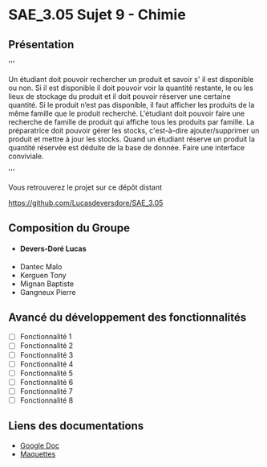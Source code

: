 # SAE_3.05 Sujet 9 - Chimie
## Présentation

'''

Un étudiant doit pouvoir rechercher un produit et savoir s' il est disponible ou non.
Si il est disponible il doit pouvoir voir la quantité restante, le ou les lieux de stockage du produit et il doit pouvoir réserver une certaine quantité.
Si le produit n’est pas disponible, il faut afficher les produits de la même famille que le produit recherché.
L'étudiant doit pouvoir faire une recherche de famille de produit qui affiche tous les produits par famille.
La préparatrice doit pouvoir gérer les stocks, c'est-à-dire  ajouter/supprimer un produit et mettre à jour les stocks.
Quand un étudiant réserve un produit la quantité réservée est déduite de la base de donnée.
Faire une interface conviviale.

'''

Vous retrouverez le projet sur ce dépôt distant

https://github.com/Lucasdeversdore/SAE_3.05

## Composition du Groupe

- #### Devers-Doré Lucas
-  Dantec Malo
-  Kerguen Tony
-  Mignan Baptiste
-  Gangneux Pierre

## Avancé du développement des fonctionnalités

- [ ] Fonctionnalité 1
- [ ] Fonctionnalité 2
- [ ] Fonctionnalité 3
- [ ] Fonctionnalité 4
- [ ] Fonctionnalité 5
- [ ] Fonctionnalité 6
- [ ] Fonctionnalité 7
- [ ] Fonctionnalité 8

## Liens des documentations

- [Google Doc](https://docs.google.com/document/d/1Tj_LncErI6cz8Z9aLuyxrCyK7A-Zf0-V-t2XJHSf2D4/edit?tab=t.0)
- [Maquettes](https://www.figma.com/design/3zRVa4q9qhufaVrlDgFbux/Untitled?node-id=0-315&node-type=frame&t=TaOi67KtuTTnPceL-0)

